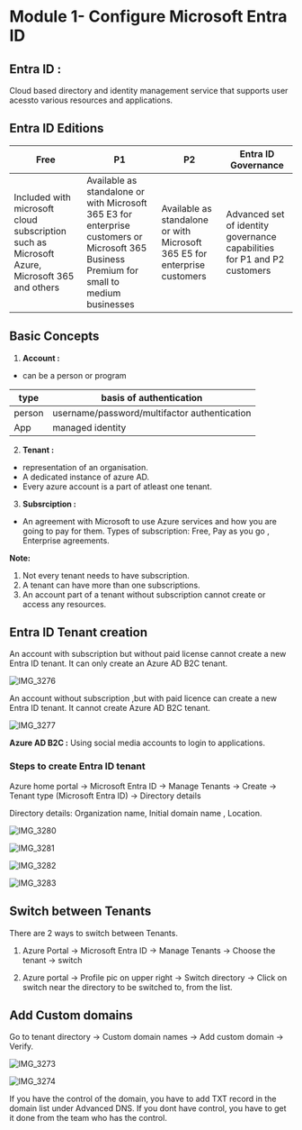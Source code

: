 # Module 1- Configure Microsoft Entra ID

## __Entra ID :__

Cloud based directory and identity management service that supports user acessto various resources and applications.

## Entra ID Editions

| __Free__ | __P1__ | __P2__ | __Entra ID Governance__ |
|------|----|----|--------------------|
|Included with microsoft cloud subscription such as  Microsoft Azure, Microsoft 365 and others|  Available as standalone or with Microsoft 365 E3 for enterprise customers or Microsoft 365 Business Premium for small to medium businesses|Available as standalone or with Microsoft 365 E5 for enterprise customers| Advanced set of identity governance capabilities for P1 and P2 customers|

## Basic Concepts

1. __Account :__

- can be a person or program

| type | basis of authentication |
|------| ------------------------|
|person| username/password/multifactor authentication |
|App | managed identity |  

2. __Tenant :__

- representation of an organisation.
- A dedicated instance of azure AD.
- Every azure account is a part of atleast one tenant.

3. __Subsrciption :__

- An agreement with Microsoft to use Azure services and how you are going to pay for them.
Types of subscription: Free, Pay as you go , Enterprise agreements.

__Note:__  
1. Not every tenant needs to have subscription.
2. A tenant can have more than one subscriptions.
3. An account part of a tenant without subscription cannot create or access any resources.

## Entra ID Tenant creation

An account with subscription but without paid license cannot create a new Entra ID tenant. It can only create an Azure AD B2C tenant.

![IMG_3276](https://github.com/anuja2015/AZ-104/assets/16287330/c09bc26a-3689-44ea-a847-79ae849b4d1c)

An account without subscription ,but with paid licence can create a new Entra ID tenant. It cannot create Azure AD B2C tenant.

![IMG_3277](https://github.com/anuja2015/AZ-104/assets/16287330/38a16c4c-0f26-495a-8f50-bf035a67c6bc)

__Azure AD B2C :__ Using social media accounts to login to applications.

### Steps to create Entra ID tenant

Azure home portal -> Microsoft Entra ID -> Manage Tenants -> Create -> Tenant type (Microsoft Entra ID) -> Directory details

Directory details: Organization name, Initial domain name , Location.

![IMG_3280](https://github.com/anuja2015/AZ-104/assets/16287330/02bb5387-d5e9-4b9b-a791-8d042d9c2581)

![IMG_3281](https://github.com/anuja2015/AZ-104/assets/16287330/744a585b-9969-4728-ac33-7f178c9507e3)

![IMG_3282](https://github.com/anuja2015/AZ-104/assets/16287330/d34ccbd7-332f-4b9c-af44-c0527c549b91)

![IMG_3283](https://github.com/anuja2015/AZ-104/assets/16287330/acc12cbe-50d6-41fc-b771-5643bb0fa8af)


## Switch between Tenants

There are 2 ways to switch between Tenants.

1. Azure Portal -> Microsoft Entra ID -> Manage Tenants -> Choose the tenant -> switch

2. Azure portal -> Profile pic on upper right -> Switch directory -> Click on switch near the directory to be switched to, from the list.

## Add Custom domains

Go to tenant directory -> Custom domain names -> Add custom domain -> Verify.

![IMG_3273](https://github.com/anuja2015/AZ-104/assets/16287330/02cedaa0-48a0-449d-b312-78f9f2dcbb83)

![IMG_3274](https://github.com/anuja2015/AZ-104/assets/16287330/641d4ca6-f336-421f-93b2-1b0094ce53a9)

If you have the control of the domain, you have to add TXT record in the domain list under Advanced DNS. If you dont have control, you have to get it done from the team who has the control.
